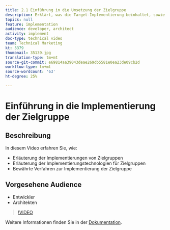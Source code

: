 ```yaml
---
title: 2.1 Einführung in die Umsetzung der Zielgruppe
description: Erklärt, was die Target-Implementierung beinhaltet, sowie Technologien zur Target-Implementierung, Einsatz von Best Practices zur Target-Implementierung
topics: null
feature: implementation
audience: developer, architect
activity: implement
doc-type: technical video
team: Technical Marketing
kt: 5379
thumbnail: 35139.jpg
translation-type: tm+mt
source-git-commit: e69814aa39043deae269db5581e0ea23de09cb2d
workflow-type: tm+mt
source-wordcount: '63'
ht-degree: 25%

---
```



# Einführung in die Implementierung der Zielgruppe

## Beschreibung

In diesem Video erfahren Sie, wie:

* Erläuterung der Implementierungen von Zielgruppen
* Erläuterung der Implementierungstechnologien für Zielgruppen
* Bewährte Verfahren zur Implementierung der Zielgruppe

## Vorgesehene Audience

* Entwickler
* Architekten

>[!VIDEO](https://video.tv.adobe.com/v/35139/?quality=12)

Weitere Informationen finden Sie in der [Dokumentation](https://docs.adobe.com/content/help/en/target/using/implement-target/implementing-target.html).
